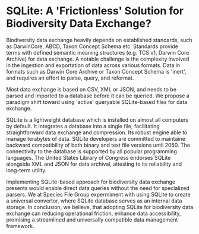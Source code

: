 # SQLite: A 'Frictionless' Solution for Biodiversity Data Exchange?


Biodiversity data exchange heavily depends on established standards, such as DarwinCore, ABCD, Taxon Concept Schema etc.
Standards provide terms with defined semantic meaning structures (e.g. TCS v1, Darwin Core Archive) for data exchange.
A notable challenge is the complexity involved in the ingestion and exportation of data across various formats.
Data in formats such as Darwin Core Archive or Taxon Concept Schema is 'inert', and requires an effort to parse, query, and reformat.

Most data exchange is based on CSV, XML or JSON, and needs to be parsed and imported to a database before it can be queried.
We propose a paradigm shift toward using 'active' queryable SQLite-based files for data exchange.

SQLite is a lightweight database which is installed on almost all computers by default.
It integrates a database into a single file, facilitating straightforward data exchange and compression.
Its robust engine able to manage terabytes of data.
SQLite developers are committed to maintaine backward compatibility of both binary and text file versions until 2050.
The connectivity to the database is supported by all popular programming languages.
The United States Library of Congress endorses SQLite alongside XML and JSON for data archival, attesting to its reliability and long-term utility.

Implementing SQLite-based approach for biodiversity data exchange presents would enable direct data queries without the need for specialized parsers.
We at Species File Group expermiment with using SQLite to create a universal convertor, where SQLite database serves as an internal data storage.
In conclusion, we believe, that adopting SQLite for biodiversity data exchange can reducing operational friction, enhance data accessibility, promising a streamlined and universally compatible data management framework.
